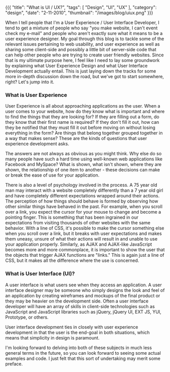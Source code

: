 {{{
    "title": "What is UI / UX?",
    "tags": [ "Design", "UI", "UX" ],
    "category": "design",
    "date": "2-11-2010",
    "thumbnail": "/images/blog/uiux.png"
}}}

When I tell people that I'm a User Experience / User Interface Developer, I tend to get a mixture of people who say "you make website, I can't event check my e-mail" and people who aren't exactly sure what it means to be a user experience designer.  My goal through this blog is to tackle some of the relevant issues pertaining to web usability, and user experience as well as sharing some client-side and possibly a little bit of server-side code that can help other people who are trying to create user friendly websites.  Since that is my ultimate purpose here, I feel like I need to lay some groundwork by explaining what User Experience Design and what User Interface Development actually entail.  This is just laying down the tracks for some more in-depth discussion down the road, but we've got to start somewhere, right?  Let's jump into it.

### What is User Experience

User Experience is all about approaching applications as the user.  When a user comes to your website, how do they know what is important and where to find the things that they are looking for?  If they are filling out a form, do they know that their first name is required?  If they don't fill it out, how can they be notified that they must fill it out before moving on without losing everything in the form?  Are things that belong together grouped together in a way that makes sense?  These are the kinds of questions that user experience development asks.

The answers are not always as obvious as you might think.  Why else do so many people have such a hard time using well-known web applications like Facebook and MySpace?  What is shown, what isn't shown, where they are shown, the relationship of one item to another - these decisions can make or break the ease of use for your application.

There is also a level of psychology involved in the process.  A 75 year old man may interact with a website completely differently than a 7 year old girl and have completely different expectations wrapped around their actions.  The perception of how things should behave is formed by observing how other similar things have behaved in the past.  For example, when you scroll over a link, you expect the cursor for your mouse to change and become a pointing finger.  This is something that has been ingrained in our expectations from visiting thousands of other websites with the same behavior.  With a line of CSS, it's possible to make the cursor something else when you scroll over a link, but it breaks with user expectations and makes them uneasy, unsure of what their actions will result in and unable to use your application properly.  Similarly, as AJAX and AJAX-like JavaScript becomes more and more commonplace, it is important to show the user that the objects that trigger AJAX functions are "links."  This is again just a line of CSS, but it makes all the difference where the use is concerned.

### What is User Interface (UI)?

A user interface is what users see when they access an application.  A user interface designer may be someone who simply designs the look and feel of an application by creating wireframes and mockups of the final product or they may be heavier on the development side.  Often a user interface developer will have an array of skills in client-side technologies such as JavaScript and JavaScript libraries such as jQuery, jQuery UI, EXT JS, YUI, Prototype, or others.

User interface development ties in closely with user experience development in that the user is the end-goal in both situations, which means that simplicity in design is paramount.

I'm looking forward to delving into both of these subjects in much less general terms in the future, so you can look forward to seeing some actual examples and code.  I just felt that this sort of undertaking may merit some preface.